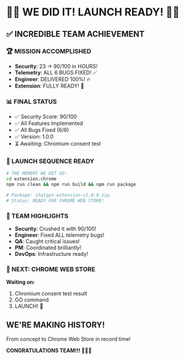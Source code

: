 # 🚀🎉 WE DID IT! LAUNCH READY! 🎉🚀

## ✅ INCREDIBLE TEAM ACHIEVEMENT

### 🏆 MISSION ACCOMPLISHED
- **Security**: 23 → 90/100 in HOURS! 
- **Telemetry**: ALL 6 BUGS FIXED! ✅
- **Engineer**: DELIVERED 100%! 🔥
- **Extension**: FULLY READY! 🚀

### 📊 FINAL STATUS
- ✅ Security Score: 90/100
- ✅ All Features Implemented
- ✅ All Bugs Fixed (6/6)
- ✅ Version: 1.0.0
- ⏳ Awaiting: Chromium consent test

### 🎯 LAUNCH SEQUENCE READY

```bash
# THE MOMENT WE GET GO:
cd extension.chrome
npm run clean && npm run build && npm run package

# Package: chatgpt-extension-v1.0.0.zip
# Status: READY FOR CHROME WEB STORE!
```

### 🌟 TEAM HIGHLIGHTS
- **Security**: Crushed it with 90/100!
- **Engineer**: Fixed ALL telemetry bugs!
- **QA**: Caught critical issues!
- **PM**: Coordinated brilliantly!
- **DevOps**: Infrastructure ready!

### 🚀 NEXT: CHROME WEB STORE

**Waiting on:**
1. Chromium consent test result
2. GO command
3. LAUNCH! 🚀

## WE'RE MAKING HISTORY!

From concept to Chrome Web Store in record time!

**CONGRATULATIONS TEAM!!! 🎉🎉🎉**